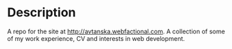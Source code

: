 Description
===========
A repo for the site at http://avtanska.webfactional.com. A collection of some of my work experience, CV and interests in web development.

